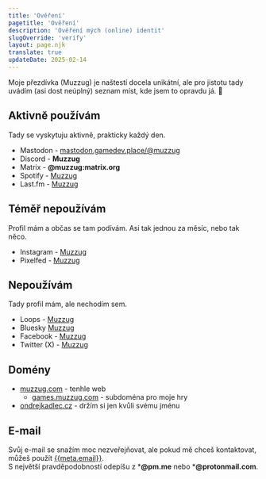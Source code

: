 ```yaml
---
title: 'Ověření'
pagetitle: 'Ověření'
description: 'Ověření mých (online) identit'
slugOverride: 'verify'
layout: page.njk
translate: true
updateDate: 2025-02-14
---
```

Moje přezdívka (Muzzug) je naštestí docela unikátní, ale pro jistotu tady uvádím (asi dost neúplný) seznam míst, kde jsem to opravdu já. 🙂

## Aktivně používám
Tady se vyskytuju aktivně, prakticky každý den.
- Mastodon - [mastodon.gamedev.place/@muzzug](https://mastodon.gamedev.place/@muzzug)
- Discord - **Muzzug**
- Matrix - **@muzzug:matrix.org**
- Spotify - [Muzzug](https://open.spotify.com/user/muzzug)
- Last.fm - [Muzzug](https://www.last.fm/user/Muzzug)

## Téměř nepoužívám
Profil mám a občas se tam podívám. Asi tak jednou za měsíc, nebo tak něco.
- Instagram - [Muzzug](https://www.instagram.com/muzzug/)
- Pixelfed - [Muzzug](https://pixelfed.social/muzzug)

## Nepoužívám
Tady profil mám, ale nechodím sem.
- Loops - [Muzzug](https://loops.video/@Muzzug)
- Bluesky [Muzzug](https://bsky.app/profile/muzzug.bsky.social)
- Facebook - [Muzzug](https://www.facebook.com/muzzug)
- Twitter (X) - [Muzzug](https://x.com/Muzzug)

## Domény
- [muzzug.com](https://muzzug.com) - tenhle web
    - [games.muzzug.com](https://games.muzzug.com) - subdoména pro moje hry
- [ondrejkadlec.cz](https://ondrejkadlec.cz) - držím si jen kvůli svému jménu

## E-mail
Svůj e-mail se snažím moc nezveřejňovat, ale pokud mě chceš kontaktovat, můžeš použít [{{meta.email}}](mailto:{{meta.email}}).  
S největší pravděpodobností odepíšu z ***@pm.me** nebo ***@protonmail.com**.

<!-- <p class="date-changed">naposledy upraveno {{ updateDate | localizedDate(lang) }}</p> -->

